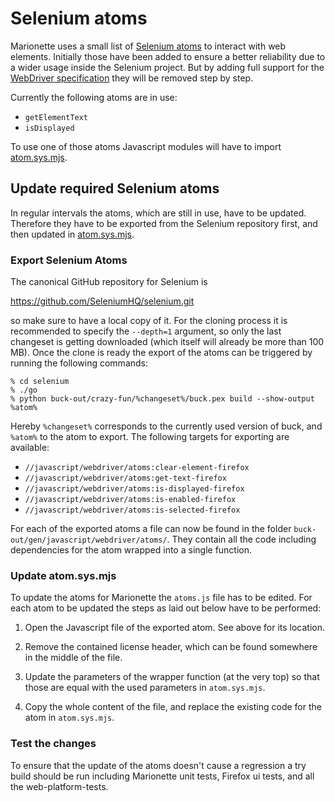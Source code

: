 # Selenium atoms

Marionette uses a small list of [Selenium atoms] to interact with
web elements.  Initially those have been added to ensure a better
reliability due to a wider usage inside the Selenium project. But
by adding full support for the [WebDriver specification] they will
be removed step by step.

Currently the following atoms are in use:

- `getElementText`
- `isDisplayed`

To use one of those atoms Javascript modules will have to import
[atom.sys.mjs].

[Selenium atoms]: https://github.com/SeleniumHQ/selenium/tree/master/javascript/webdriver/atoms
[WebDriver specification]: https://w3c.github.io/webdriver/webdriver-spec.html
[atom.sys.mjs]: https://searchfox.org/mozilla-central/source/remote/marionette/atom.sys.mjs

## Update required Selenium atoms

In regular intervals the atoms, which are still in use, have to
be updated.  Therefore they have to be exported from the Selenium
repository first, and then updated in [atom.sys.mjs].

### Export Selenium Atoms

The canonical GitHub repository for Selenium is

  <https://github.com/SeleniumHQ/selenium.git>

so make sure to have a local copy of it. For the cloning process
it is recommended to specify the `--depth=1` argument, so only the
last changeset is getting downloaded (which itself will already be
more than 100 MB). Once the clone is ready the export of the atoms
can be triggered by running the following commands:

    % cd selenium
    % ./go
    % python buck-out/crazy-fun/%changeset%/buck.pex build --show-output %atom%

Hereby `%changeset%` corresponds to the currently used version of
buck, and `%atom%` to the atom to export. The following targets
for exporting are available:

- `//javascript/webdriver/atoms:clear-element-firefox`
- `//javascript/webdriver/atoms:get-text-firefox`
- `//javascript/webdriver/atoms:is-displayed-firefox`
- `//javascript/webdriver/atoms:is-enabled-firefox`
- `//javascript/webdriver/atoms:is-selected-firefox`

For each of the exported atoms a file can now be found in the folder
`buck-out/gen/javascript/webdriver/atoms/`.  They contain all the
code including dependencies for the atom wrapped into a single function.

### Update atom.sys.mjs

To update the atoms for Marionette the `atoms.js` file has to be edited. For
each atom to be updated the steps as laid out below have to be performed:

1. Open the Javascript file of the exported atom. See above for
   its location.

2. Remove the contained license header, which can be found somewhere
   in the middle of the file.

3. Update the parameters of the wrapper function (at the very top)
   so that those are equal with the used parameters in `atom.sys.mjs`.

4. Copy the whole content of the file, and replace the existing
   code for the atom in `atom.sys.mjs`.

### Test the changes

To ensure that the update of the atoms doesn't cause a regression
a try build should be run including Marionette unit tests, Firefox
ui tests, and all the web-platform-tests.
